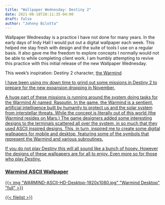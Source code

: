 ```yaml
---
title: "Wallpaper Wednesday: Destiny 2"
date: 2021-08-18T20:11:35-04:00
draft: false
author: "Johnny Bilotta"
---
```



Wallpaper Wednesday is a practice I have not done for many years. In the early days of Indy Hall I would put out a digital wallpaper each week. This helped me stay fresh with design and the suite of tools I use on a regular basis. It also gave me the freedom to explore concepts I normally would not be able to while completing client work. I am humbly attempting to revive this practice with this initial release of the new Wallpaper Wednesday.


This week’s inspiration: Destiny 2 character, <a href="https://www.destinypedia.com/Rasputin" target="_blank" rel="noreferrer noopener">the Warmind

I have been using my down time to grind out some missions in Destiny 2 to prepare for the new expansion dropping in November.


A huge part of these missions is running around the system doing tasks for the Warmind AI named, Rasputin. In the game, the Warmind is a sentient, artificial intelligence built by humanity to protect us and the solar system from interstellar threats. While the concept is literally out of this world (the Warmind resides on Mars.) The game designers added some interesting designs to the terminals scattered all over the system, in so much that they used ASCII inspired designs. This, in turn, inspired me to create some digital wallpapers for mobile and desktop, featuring some of the symbols that represent the Warmind and various subroutines.

If you do not play Destiny this will all sound like a bunch of hooey. However the designs of these wallpapers are for all to enjoy. Even more so for those who play Destiny.

### Warmind ASCII Wallpaper

{{< img "WARMIND-ASCII-HD-Desktop-1920x1080.jpg" "Warmind Desktop" "full" >}}

{{< filelist >}}


